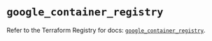 # `google_container_registry`

Refer to the Terraform Registry for docs: [`google_container_registry`](https://registry.terraform.io/providers/hashicorp/google/6.46.0/docs/resources/container_registry).
